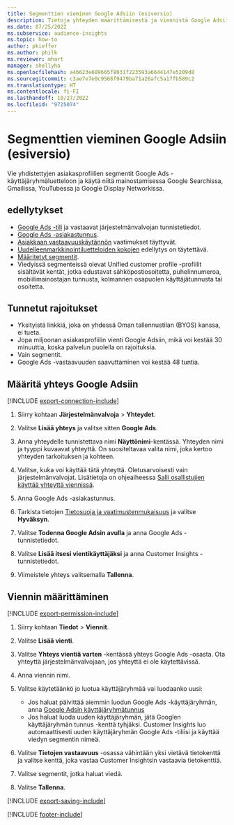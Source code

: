 ```yaml
---
title: Segmenttien vieminen Google Adsiin (esiversio)
description: Tietoja yhteyden määrittämisestä ja viennistä Google Adsiin.
ms.date: 07/25/2022
ms.subservice: audience-insights
ms.topic: how-to
author: pkieffer
ms.author: philk
ms.reviewer: mhart
manager: shellyha
ms.openlocfilehash: a46623e609665f8031f223593a6644147e5209d8
ms.sourcegitcommit: c3ae7e7e0c9566f9479ba71a26afc5a17fb589c2
ms.translationtype: HT
ms.contentlocale: fi-FI
ms.lasthandoff: 10/27/2022
ms.locfileid: "9725074"
---
```

# <a name="export-segments-to-google-ads-preview"></a>Segmenttien vieminen Google Adsiin (esiversio)

Vie yhdistettyjen asiakasprofiilien segmentit Google Ads -käyttäjäryhmäluetteloon ja käytä niitä mainostamisessa Google Searchissa, Gmailissa, YouTubessa ja Google Display Networkissa.

## <a name="prerequisites"></a>edellytykset

- [Google Ads -tili](https://ads.google.com/) ja vastaavat järjestelmänvalvojan tunnistetiedot.
- [Google Ads -asiakastunnus](https://support.google.com/google-ads/answer/1704344).
- [Asiakkaan vastaavuuskäytännön](https://support.google.com/adspolicy/answer/6299717) vaatimukset täyttyvät.
- [Uudelleenmarkkinointiluetteloiden kokojen](https://support.google.com/google-ads/answer/7558048) edellytys on täytettävä.
- [Määritetyt segmentit](segments.md).
- Viedyissä segmenteissä olevat Unified customer profile -profiilit sisältävät kentät, jotka edustavat sähköpostiosoitetta, puhelinnumeroa, mobiilimainostajan tunnusta, kolmannen osapuolen käyttäjätunnusta tai osoitetta.

## <a name="known-limitations"></a>Tunnetut rajoitukset

- Yksityistä linkkiä, joka on yhdessä Oman tallennustilan (BYOS) kanssa, ei tueta.
- Jopa miljoonan asiakasprofiilin vienti Google Adsiin, mikä voi kestää 30 minuuttia, koska palvelun puolella on rajoituksia.
- Vain segmentit.
- Google Ads -vastaavuuden saavuttaminen voi kestää 48 tuntia.

## <a name="set-up-connection-to-google-ads"></a>Määritä yhteys Google Adsiin

[!INCLUDE [export-connection-include](includes/export-connection-admn.md)]

1. Siirry kohtaan **Järjestelmänvalvoja** > **Yhteydet**.

1. Valitse **Lisää yhteys** ja valitse sitten **Google Ads**.

1. Anna yhteydelle tunnistettava nimi **Näyttönimi**-kentässä. Yhteyden nimi ja tyyppi kuvaavat yhteyttä. On suositeltavaa valita nimi, joka kertoo yhteyden tarkoituksen ja kohteen.

1. Valitse, kuka voi käyttää tätä yhteyttä. Oletusarvoisesti vain järjestelmänvalvojat. Lisätietoja on ohjeaiheessa [Salli osallistujien käyttää yhteyttä viennissä](connections.md#allow-contributors-to-use-a-connection-for-exports).

1. Anna Google Ads -asiakastunnus.

1. Tarkista tietojen [Tietosuoja ja vaatimustenmukaisuus](connections.md#data-privacy-and-compliance) ja valitse **Hyväksyn**.

1. Valitse **Todenna Google Adsin avulla** ja anna Google Ads -tunnistetiedot.

1. Valitse **Lisää itsesi vientikäyttäjäksi** ja anna Customer Insights -tunnistetiedot.

1. Viimeistele yhteys valitsemalla **Tallenna**.

## <a name="configure-an-export"></a>Viennin määrittäminen

[!INCLUDE [export-permission-include](includes/export-permission.md)]

1. Siirry kohtaan **Tiedot** > **Viennit**.

1. Valitse **Lisää vienti**.

1. Valitse **Yhteys vientiä varten** -kentässä yhteys Google Ads -osasta. Ota yhteyttä järjestelmänvalvojaan, jos yhteyttä ei ole käytettävissä.

1. Anna viennin nimi.

1. Valitse käytetäänkö jo luotua käyttäjäryhmää vai luodaanko uusi:
   - Jos haluat päivittää aiemmin luodun Google Ads -käyttäjäryhmän, anna [Google Adsin käyttäjäryhmätunnus](https://support.google.com/google-ads/answer/7558048?hl=en#:~:text=Audience%20lists%20is%20a%20section,Display%20Network%20through%20remarketing%20campaigns)
   - Jos haluat luoda uuden käyttäjäryhmän, jätä Googlen käyttäjäryhmän tunnus -kenttä tyhjäksi. Customer Insights luo automaattisesti uuden käyttäjäryhmän Google Ads -tiliisi ja käyttää viedyn segmentin nimeä.

1. Valitse **Tietojen vastaavuus** -osassa vähintään yksi vietävä tietokenttä ja valitse kenttä, joka vastaa Customer Insightsin vastaavia tietokenttiä.

1. Valitse segmentit, jotka haluat viedä.

1. Valitse **Tallenna**.

[!INCLUDE [export-saving-include](includes/export-saving.md)]

[!INCLUDE [footer-include](includes/footer-banner.md)]
